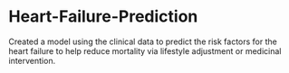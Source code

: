 # Heart-Failure-Prediction
Created a model using the clinical data to predict the risk factors for the  heart failure to help reduce mortality via lifestyle adjustment or medicinal intervention.
